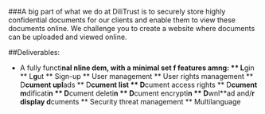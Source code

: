 ###A big part of what we do at DiliTrust is to securely store highly confidential documents for our clients and enable them to view these documents online. We challenge you to create a website where documents can be uploaded and viewed online.

##Deliverables:

*	A fully functi**nal **nline dem**, with a minimal set **f features am**ng: 
**	L**gin
**	L**g**ut
**	Sign-up
**	User management
**	User rights management
**	D**cument upl**ads
**	D**cument list
**	D**cument access rights
**	D**cument m**dificati**n
**	D**cument deleti**n
**	D**cument encrypti**n
**	D**wnl**ad and/**r display d**cuments
**	Security threat management
**	Multilanguage

